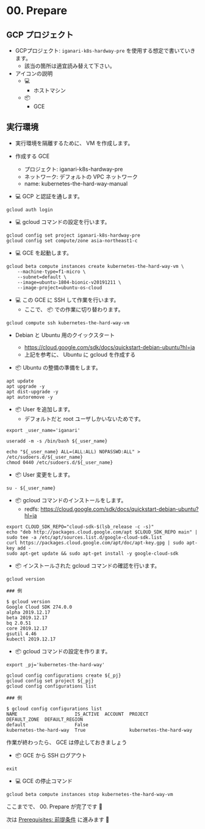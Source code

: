 # 00. Prepare

## GCP プロジェクト

+ GCPプロジェクト: `iganari-k8s-hardway-pre` を使用する想定で書いていきます。
  + 該当の箇所は適宜読み替えて下さい。
+ アイコンの説明
  + :computer:
    + ホストマシン
  + :package:
    + GCE


## 実行環境

+ 実行環境を隔離するために、 VM を作成します。
+ 作成する GCE
  + プロジェクト: iganari-k8s-hardway-pre
  + ネットワーク: デフォルトの VPC ネットワーク
  + name: kubernetes-the-hard-way-manual

+ :computer: GCP と認証を通します。

```
gcloud auth login
```

+ :computer: gcloud コマンドの設定を行います。

```
gcloud config set project iganari-k8s-hardway-pre
gcloud config set compute/zone asia-northeast1-c
```

+ :computer: GCE を起動します。

```
gcloud beta compute instances create kubernetes-the-hard-way-vm \
    --machine-type=f1-micro \
    --subnet=default \
    --image=ubuntu-1804-bionic-v20191211 \
    --image-project=ubuntu-os-cloud 
```

+ :computer: この GCE に SSH して作業を行います。
  + ここで、 :package: での作業に切り替わります。

```
gcloud compute ssh kubernetes-the-hard-way-vm
```

+ Debian と Ubuntu 用のクイックスタート
  + https://cloud.google.com/sdk/docs/quickstart-debian-ubuntu?hl=ja
  + 上記を参考に、 Ubuntu に gcloud を作成する

+ :package: Ubuntu の整備の準備をします。

```
apt update
apt upgrade -y
apt dist-upgrade -y
apt autoremove -y
```

+ :package: User を追加します。
  + デフォルトだと root ユーザしかいないためです。

```
export _user_name='iganari' 

useradd -m -s /bin/bash ${_user_name}

echo "${_user_name} ALL=(ALL:ALL) NOPASSWD:ALL" > /etc/sudoers.d/${_user_name}
chmod 0440 /etc/sudoers.d/${_user_name}
```

+ :package: User 変更をします。

```
su - ${_user_name}
```

+ :package: gcloud コマンドのインストールをします。
  + redfs: https://cloud.google.com/sdk/docs/quickstart-debian-ubuntu?hl=ja

```
export CLOUD_SDK_REPO="cloud-sdk-$(lsb_release -c -s)"
echo "deb http://packages.cloud.google.com/apt $CLOUD_SDK_REPO main" | sudo tee -a /etc/apt/sources.list.d/google-cloud-sdk.list
curl https://packages.cloud.google.com/apt/doc/apt-key.gpg | sudo apt-key add -
sudo apt-get update && sudo apt-get install -y google-cloud-sdk
```

+ :package: インストールされた gcloud コマンドの確認を行います。

```
gcloud version
```
```
### 例

$ gcloud version
Google Cloud SDK 274.0.0
alpha 2019.12.17
beta 2019.12.17
bq 2.0.51
core 2019.12.17
gsutil 4.46
kubectl 2019.12.17
```

+ :package: gcloud コマンドの設定を作ります。

```
export _pj='kubernetes-the-hard-way'

gcloud config configurations create ${_pj}
gcloud config set project ${_pj}
gcloud config configurations list
```
```
### 例

$ gcloud config configurations list
NAME                     IS_ACTIVE  ACCOUNT  PROJECT                  DEFAULT_ZONE  DEFAULT_REGION
default                  False
kubernetes-the-hard-way  True                kubernetes-the-hard-way
```

作業が終わったら、 GCE は停止しておきましょう

+ :package: GCE から SSH ログアウト

```
exit
```

+ :computer: GCE の停止コマンド

```
gcloud beta compute instances stop kubernetes-the-hard-way-vm
```

ここまでで、 00. Prepare が完了です :raised_hands:

次は [Prerequisites: 前提条件](01-prerequisites.md) に進みます :muscle:
